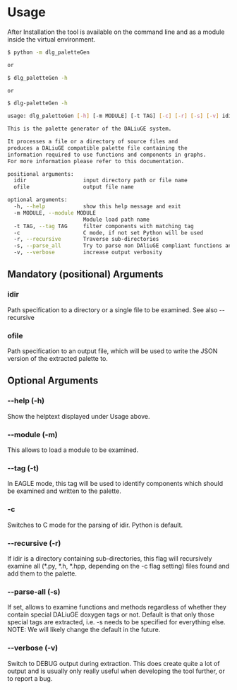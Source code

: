 # Usage
After Installation the tool is available on the command line and as a module inside the virtual environment.
```bash
$ python -m dlg_paletteGen

or

$ dlg_paletteGen -h

or

$ dlg-paletteGen -h

usage: dlg_paletteGen [-h] [-m MODULE] [-t TAG] [-c] [-r] [-s] [-v] idir ofile

This is the palette generator of the DALiuGE system.

It processes a file or a directory of source files and
produces a DALiuGE compatible palette file containing the
information required to use functions and components in graphs.
For more information please refer to this documentation.

positional arguments:
  idir                  input directory path or file name
  ofile                 output file name

optional arguments:
  -h, --help            show this help message and exit
  -m MODULE, --module MODULE
                        Module load path name
  -t TAG, --tag TAG     filter components with matching tag
  -c                    C mode, if not set Python will be used
  -r, --recursive       Traverse sub-directories
  -s, --parse_all       Try to parse non DAliuGE compliant functions and methods
  -v, --verbose         increase output verbosity

```
## Mandatory (positional) Arguments
### idir
Path specification to a directory or a single file to be examined. See also --recursive
### ofile
Path specification to an output file, which will be used to write the JSON version of the extracted palette to.
## Optional Arguments
### --help (-h)
Show the helptext displayed under Usage above.
### --module (-m)
This allows to load a module to be examined.
### --tag (-t)
In EAGLE mode, this tag will be used to identify components which should be examined and written to the palette.
### -c
Switches to C mode for the parsing of idir. Python is default.
### --recursive (-r)
If idir is a directory containing sub-directories, this flag will recursively examine all (*.py, *.h, *.hpp, depending on the -c flag setting) files found and add them to the palette.
### --parse-all (-s)
If set, allows to examine functions and methods regardless of whether they contain special DALiuGE doxygen tags or not. Default is that only those special tags are extracted, i.e. -s needs to be specified for everything else. NOTE: We will likely change the default in the future.
### --verbose (-v)
Switch to DEBUG output during extraction. This does create quite a lot of output and is usually only really useful when developing the tool further, or to report a bug.